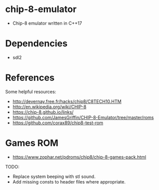 # chip-8-emulator
* Chip-8 emulator written in C++17

# Dependencies
* sdl2

# References
Some helpful resources:
* http://devernay.free.fr/hacks/chip8/C8TECH10.HTM
* http://en.wikipedia.org/wiki/CHIP-8
* https://chip-8.github.io/links/
* https://github.com/JamesGriffin/CHIP-8-Emulator/tree/master/roms
* https://github.com/corax89/chip8-test-rom

# Games ROM
* https://www.zophar.net/pdroms/chip8/chip-8-games-pack.html

TODO:
* Replace system beeping with stl sound.
* Add missing consts to header files where appropriate.
